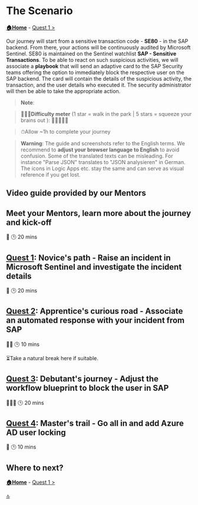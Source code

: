 # The Scenario

**[🏠Home](../README.md)** - [ Quest 1 >](quest1.md)

Our journey will start from a sensitive transaction code - **SE80** - in the SAP backend. From there, your actions will be continuously audited by Microsoft Sentinel. SE80 is maintained on the Sentinel watchlist **SAP - Sensitive Transactions**. To be able to react on such suspicious activities, we will associate a **playbook** that will send an adaptive card to the SAP Security teams offering the option to immediately block the respective user on the SAP backend. The card will contain the details of the suspicious activity, the transaction, and the user details who executed it. The security administrator will then be able to take the appropriate action.

> **Note**:

>🏋🏽‍♂️**Difficulty meter** (1 star = walk in the park | 5 stars = squeeze your brains out ): 🌟🌟🌟🌟🌟

>⏱Allow ~1h to complete your journey

> **Warning**: The guide and screenshots refer to the English terms. We recommend to **adjust your browser language to English** to avoid confusion. Some of the translated texts can be misleading. For instance "Parse JSON" translates to "JSON analysieren" in German. The icons in Logic Apps etc. stay the same and can serve as visual reference if you get lost.

## Video guide provided by our Mentors

## Meet your Mentors, learn more about the journey and kick-off

🌟
🕒 20 mins

## [Quest 1](quest1.md): Novice's path - Raise an incident in Microsoft Sentinel and investigate the incident details

🌟
🕒 20 mins

## [Quest 2](quest2.md): Apprentice's curious road - Associate an automated response with your incident from SAP

🌟🌟
🕒 10 mins

⏳Take a natural break here if suitable.

## [Quest 3](quest3.md): Debutant's journey - Adjust the workflow blueprint to block the user in SAP

🌟🌟🌟
🕒 20 mins

## [Quest 4](quest4.md): Master's trail - Go all in and add Azure AD user locking

🌟
🕒 10 mins

## Where to next?

**[🏠Home](../README.md)** - [ Quest 1 >](quest1.md)

[🔝](#)
